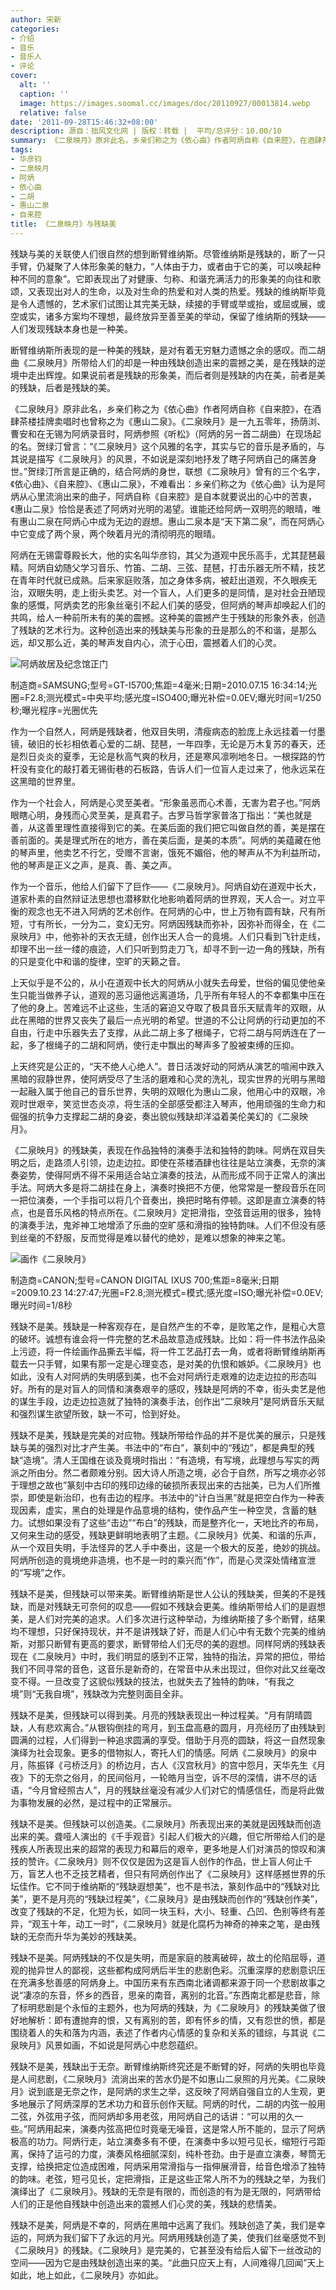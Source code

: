 ```yaml
---
author: 宋新
categories:
- 介绍
- 音乐
- 音乐人
- 评论
cover:
  alt: ''
  caption: ''
  image: https://images.soomal.cc/images/doc/20110927/00013814.webp
  relative: false
date: '2011-09-28T15:46:32+08:00'
description: 源自：拙风文化网 | 版权：转载 |  平均/总评分：10.00/10
summary: 《二泉映月》原非此名，乡亲们称之为《依心曲》作者阿炳自称《自来腔》，在酒肆茶楼挂牌卖唱时也曾称之为《惠山二泉》。《二泉映月》是一九五零年，扬荫浏、曹安和在无锡为阿炳录音时，阿炳参照《听松》（阿炳的另一首二胡曲）在现场起的名。贺绿汀曾言：“《二泉映月》这个风雅的名字，其实与它的音乐是矛盾的，与其说是描写《二泉映月》的风景……
tags:
- 华彦钧
- 二泉映月
- 阿炳
- 依心曲
- 二胡
- 惠山二泉
- 自来腔
title: 《二泉映月》与残缺美
---
```


残缺与美的关联使人们很自然的想到断臂维纳斯。尽管维纳斯是残缺的，断了一只手臂，仍凝聚了人体形象美的魅力，“人体由于力，或者由于它的美，可以唤起种种不同的意象”。它即表现出了对健康、匀称、和谐充满活力的形象美的向往和歌颂，又表现出对人的生命，以及对生命的热爱和对人类的热爱。残缺的维纳斯毕竟是令人遗憾的，艺术家们试图让其完美无缺，续接的手臂或举或抬，或屈或展，或空或实，诸多方案均不理想，最终放异至善至美的举动，保留了维纳斯的残缺――人们发现残缺本身也是一种美。

断臂维纳斯所表现的是一种美的残缺，是对有着无穷魅力遗憾之余的感叹。而二胡曲《二泉映月》所带给人们的却是一种由残缺创造出来的震撼之美，是在残缺的逆境中走出辉煌。如果说前者是残缺的形象美，而后者则是残缺的内在美，前者是美的残缺，后者是残缺的美。

《二泉映月》原非此名，乡亲们称之为《依心曲》作者阿炳自称《自来腔》，在酒肆茶楼挂牌卖唱时也曾称之为《惠山二泉》。《二泉映月》是一九五零年，扬荫浏、曹安和在无锡为阿炳录音时，阿炳参照《听松》（阿炳的另一首二胡曲）在现场起的名。贺绿汀曾言：“《二泉映月》这个风雅的名字，其实与它的音乐是矛盾的，与其说是描写《二泉映月》的风景，不如说是深刻地抒发了瞎子阿炳自己的痛苦身世。”贺绿汀所言是正确的，结合阿炳的身世，联想《二泉映月》曾有的三个名字，《依心曲》、《自来腔》、《惠山二泉》，不难看出：乡亲们称之为《依心曲》认为是阿炳从心里流淌出来的曲子，阿炳自称《自来腔》是自本就要说出的心中的苦衷，《惠山二泉》恰恰是表述了阿炳对光明的渴望。谁能还给阿炳一双明亮的眼晴，唯有惠山二泉在阿炳心中成为无边的遐想。惠山二泉本是“天下第二泉”，而在阿炳心中它变成了两个泉，两个映着月光的清彻明亮的眼晴。

阿炳在无锡雷尊殿长大，他的实名叫华彦钧，其父为道观中民乐高手，尤其琵琶最精。阿炳自幼随父学习音乐、竹笛、二胡、三弦、琵琶，打击乐器无所不精，技艺在青年时代就已成熟。后来家庭败落，加之身体多病，被赶出道观，不久眼疾无治，双眼失明，走上街头卖艺。对一个盲人，人们更多的是同情，是对社会丑陋现象的感慨，阿炳卖艺的形象丝毫引不起人们美的感受，但阿炳的琴声却唤起人们的共鸣，给人一种前所未有的美的震撼。这种美的震撼产生于残缺的形象外表，创造了残缺的艺术行为。这种创造出来的残缺美与形象的丑是那么的不和谐，是那么远，却又那么近，美的琴声发自内心，流于心田，震撼着人们的心灵。

![阿炳故居及纪念馆正门](https://images.soomal.cc/images/doc/20110927/00013813.webp)

制造商=SAMSUNG;型号=GT-I5700;焦距=4毫米;日期=2010.07.15 16:34:14;光圈=F2.8;测光模式=中央平均;感光度=ISO400;曝光补偿=0.0EV;曝光时间=1/250秒;曝光程序=光圈优先



作为一个自然人，阿炳是残缺者，他双目失明，清瘦病态的脸庞上永远挂着一付墨镜，破旧的长衫相依着心爱的二胡、琵琶，一年四季，无论是万木复苏的春天，还是烈日炎炎的夏季，无论是秋高气爽的秋月，还是寒风凛咧地冬日。一根探路的竹杆没有变化的敲打着无锡街巷的石板路，告诉人们一位盲人走过来了，他永远呆在这黑暗的世界里。

作为一个社会人，阿炳是心灵至美者。“形象虽恶而心术善，无害为君子也。”阿炳眼瞎心明，身残而心灵至美，是真君子。古罗马哲学家普洛丁指出：“美也就是善，从这善里理性直接得到它的美。在美后面的我们把它叫做自然的善，美是摆在善前面的。美是理式所在的地方，善在美后面，是美的本质”。阿炳的美蕴藏在他的琴声里，他卖艺不行乞，受赠不言谢，饿死不媚俗，他的琴声从不为利益所动，他的琴声是正义之声，是真、善、美之声。

作为一个音乐，他给人们留下了巨作――《二泉映月》。阿炳自幼在道观中长大，道家朴素的自然辩证法思想也潜移默化地影响着阿炳的世界观，天人合一。对立平衡的观念也无不进入阿炳的艺术创作。在阿炳的心中，世上万物有圆有缺，尺有所短，寸有所长，一分为二，变幻无穷。阿炳因残缺而弥补，因弥补而得全，在《二泉映月》中，他弥补的天衣无缝，创作出天人合一的竟境。人们只看到飞针走线，却理不出一丝一缕的痕迹，人们只听到剪走刀飞，却寻不到一边一角的残缺，所有的只是变化中和谐的旋律，空旷的天籁之音。

上天似乎是不公的，从小在道观中长大的阿炳从小就失去母爱，世俗的偏见使他亲生只能当做养子认，道观的恶习逼他远离道场，几乎所有年轻人的不幸都集中压在了他的身上。苦难远不止这些，生活的窘迫又夺取了极具音乐天赋青年的双眼，从此在黑暗的世界又丧失了最后一点光明的希望。世道的不公让阿炳的行动更加的不自由，行走中乐器失去了支撑，从此二胡上多了根绳子，它将二胡与阿炳连在了一起，多了根绳子的二胡和阿炳，使行走中飘出的琴声多了股被束缚的压抑。

上天终究是公正的，“天不绝人心绝人”。昔日活泼好动的阿炳从演艺的喧闹中跌入黑暗的寂静世界，使阿炳受尽了生活的磨难和心灵的洗礼，现实世界的光明与黑暗一起融入属于他自己的音乐世界，失明的双眼化为惠山二泉，他用心中的双眼，冷观时世艰辛，笑览世态炎凉，将生活的全部感受都注入琴声，他用顽强的生命力和倔强的抗争力支撑起二胡的身姿，奏出貌似残缺却洋溢着美伦美幻的《二泉映月》。

《二泉映月》的残缺美，表现在作品独特的演奏手法和独特的韵味。阿炳在双目失明之后，走路须人引领，边走边拉。即使在茶楼酒肆也往往是站立演奏，无奈的演奏姿势，使得阿炳不得不采用适合站立演奏的技法，从而形成不同于正常人的演出手法。阿炳大多是将二胡挂在身上，演奏时换把不方便，他常常是一整段音乐在同一把位演奏，一个手指可以将几个音奏出，换把时略有停顿。这即是直立演奏的特点，也是音乐风格的特点所在。《二泉映月》定把滑指，空弦音运用的很多，独特的演奏手法，鬼斧神工地增添了乐曲的空旷感和滑指的独特韵味。人们不但没有感到丝毫的不舒服，反而觉得是难以替代的绝妙，是难以想象的神来之笔。

![画作《二泉映月》](https://images.soomal.cc/images/doc/20110927/00013814.webp)

制造商=CANON;型号=CANON DIGITAL IXUS 700;焦距=8毫米;日期=2009.10.23 14:27:47;光圈=F2.8;测光模式=模式;感光度=ISO;曝光补偿=0.0EV;曝光时间=1/8秒



残缺不是美。残缺是一种客观存在，是自然产生的不幸，是败笔之作，是粗心大意的破坏。诚想有谁会将一件完整的艺术品故意造成残缺。比如：将一件书法作品染上污迹，将一件绘画作品撕去半幅，将一件工艺品打去一角，或者将断臂维纳斯再载去一只手臂，如果有那一定是心理变态，是对美的仇恨和嫉妒。《二泉映月》也如此，没有人对阿炳的失明感到美，也不会对阿炳行走艰难的边走边拉的形态叫好。所有的是对盲人的同情和演奏艰辛的感叹，残缺是阿炳的不幸，街头卖艺是他的谋生手段，边走边拉造就了独特的演奏手法，创作出“二泉映月”是阿炳音乐天赋和强烈谋生欲望所致，缺一不可，恰到好处。

残缺不是美，残缺是完美的对应物。残缺所带给作品的并不是优美的展示，只是残缺与美的强烈对比才产生美。书法中的“布白”，篆刻中的“残边”，都是典型的残缺“造境”。清人王国维在谈及竟境时指出：“有造境，有写境，此理想与写实的两派之所由分。然二者颇难分别。因大诗人所造之境，必合于自然，所写之境亦必邻于理想之故也”篆刻中古印的残印边缘的破损所表现出来的古拙美，已为人们所推崇，即使是新治印，也有击边的程序。书法中的“计白当黑”就是把空白作为一种表现因素，虚实，黑白的处理是作品意境的结构，使作品产生一种空灵，含蓄的魅力。试想如果没有了这些“击边”“布白”的残缺，而是整齐化一，天地比齐的布局，又何来生动的感受，残缺更鲜明地表明了主题。《二泉映月》优美、和谐的乐声，从一个双目失明，手法怪异的艺人手中奏出，这是一个极大的反差，绝妙的挑战。阿炳所创造的竟境绝非造境，也不是一时的乘兴而“作”，而是心灵深处情绪宣泄的“写境”之作。

残缺不是美，但残缺可以带来美。断臂维纳斯是世人公认的残缺美，但美的不是残缺，而是对残缺无可奈何的叹息――假如不残缺会更美。维纳斯带给人们的是遐想美，是人们对完美的追求。人们多次进行这种举动，为维纳斯接了多个断臂，结果均不理想，只好保持现状，并不是讲残缺了好，而是人们心中有无数个完美的维纳斯，对那只断臂有更高的要求，断臂带给人们无尽的美的遐想。同样阿炳的残缺表现在《二泉映月》中时，我们明显的感到不正常，独特的指法，异常的把位，带给我们不同寻常的音色，这音乐是新奇的，在常音中从未出现过，但你对此又丝毫改变不得。一旦改变了这貌似残缺的技法，也就失去了独特的韵味，“有我之境”则“无我自境”，残缺改为完整则面目全非。

残缺不是美，但残缺可以得到美。月亮的残缺表现出一种过程美。“月有阴晴圆缺，人有悲欢离合。”从银钩倒挂的弯月，到玉盘高悬的圆月，月亮经历了由残缺到圆满的过程，人们得到一种追求圆满的享受。借助于月亮的圆缺，将这一自然现象演绎为社会现象。更多的借物拟人，寄托人们的情感。阿炳《二泉映月》的泉中月，陈振铎《弓桥泛月》的桥边月，古人《汉宫秋月》的宫中怨月，天华先生《月夜》下的无奈之俗月，的民间俗月，一轮皓月当空，诉不尽的深情，讲不尽的话语，“今月曾经照古人”，月的残缺丝毫没有减少人们对它的情感信任，而是将此做为事物发展的必然，是过程中的正常展示。

残缺不是美。但残缺可以创造美。《二泉映月》所表现出来的美就是因残缺而创造出来的美。聋哑人演出的《千手观音》引起人们极大的兴趣，但它所带给人们的是残疾人所表现出来的超常的表现力和幕后的艰辛，更多地是人们对演员的惊叹和演技的赞许。《二泉映月》则不仅仅是因为这是盲人创作的作品，世上盲人何止千万，盲艺人也不乏技艺精者，但只有阿炳创作出了《二泉映月》这样感撼世界的乐坛佳作。它不同于维纳斯的“残缺遐想美”，也不是书法，篆刻作品中的“残缺对比美”，更不是月亮的“残缺过程美”，《二泉映月》是由残缺而创作的“残缺创作美”，改变了残缺的不足，化短为长，如同一块玉料，大小、轻重、凸凹、色别等终有差异，“观玉十年，动工一时”，《二泉映月》就是化腐朽为神奇的神来之笔，是由残缺的无奈而升华为美妙的残缺美。

残缺不是美。阿炳残缺的不仅是失明，而是家庭的肢离破碎，故土的伦陷屈辱，道观的抛异世人的鄙视，这些都构成阿炳后半生的悲剧色彩。沉重深厚的悲剧意识压在充满多愁善感的阿炳身上。中国历来有东西南北诸调都来源于同一个悲剧故事之说“凄凉的东音，怀乡的西音，思亲的南音，离别的北音。”东西南北都是悲音，除了标明悲剧是个永恒的主题外，也为阿炳的残缺，为《二泉映月》的残缺美做了很好地解析：即有遭抛弃的恨，又有离别的苦，即有怀乡的情，又有怨世的愤，都是围绕着人的失和落为内涵，表述了作者内心情感的复杂和关系的错综，与其说《二泉映月》风景如画，不如说是阿炳心中悲怨蕴织。

残缺不是美，残缺出于无奈。断臂维纳斯终究还是不断臂的好，阿炳的失明也毕竟是人间悲剧，《二泉映月》流淌出来的苦水仍是不如惠山二泉照的月光美。《二泉映月》说到底是无奈之作，是阿炳的求生之举，这反映了阿炳自强自立的人生观，更多地展示了阿炳深厚的艺术功力和音乐创作天赋。阿炳的时代，二胡的内弦一般用二弦，外弦用子弦，而阿炳却多用老弦，用阿炳自己的话讲：“可以用的久一些。”阿炳用起来，演奏内弦高把位时竟毫无噪音，这是常人所不能的，显示了阿炳极高的功力。阿炳行走，站立演奏多有不便，在演奏中多以短弓见长，缩短行弓距离，保持了运弓的力度，演奏风格细腻深刻，纯朴苍劲。由于是直立演奏，琴筒无支撑，给换把定位造成困难，阿炳采用常滑指与一指伸展滑音，给音色增添了独特的韵味。老弦，短弓见长，定把滑指，正是这些正常人所不为的残缺之举，为我们演绎出了《二泉映月》。残缺的无奈是有限的，而创造的有为是无限的，阿炳带给人们的正是他自残缺中创造出来的震撼人们心灵的美，残缺的悲情美。

残缺不是美，阿炳是不幸的，阿炳在黑暗中远离了我们。残缺创造了美，我们是幸运的，阿炳为我们留下了永远的月光。阿炳用残缺创造了美，使我们丝毫感觉不到《二泉映月》的残缺。《二泉映月》是完美的，它甚至没有给后人留下一丝改动的空间――因为它是由残缺创造出来的美。“此曲只应天上有，人间难得几回闻”天上如此，地上如此，《二泉映月》亦如此。
